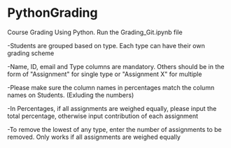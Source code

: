 # PythonGrading
Course Grading Using Python. Run the Grading_Git.ipynb file

-Students are grouped based on type. Each type can have their own grading scheme

-Name, ID, email and Type columns are mandatory. Others should be in the form of "Assignment" for single type or "Assignment X" for multiple

-Please make sure the column names in percentages match the column names on Students. (Exluding the numbers)

-In Percentages, if all assignments are weighed equally, please input the total percentage, otherwise input contribution of each assignment

-To remove the lowest of any type, enter the number of assignments to be removed. Only works if all assignments are weighed equally


